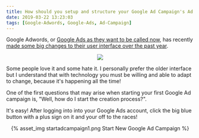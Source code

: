```yaml
---
title: How should you setup and structure your Google Ad Campaign's Ad Groups? Example provided.
date: 2019-03-22 13:23:03
tags: [Google-Adwords, Google-Ads, Ad-Campaign]
---
```


Google Adwords, or [Google Ads as they want to be called now](https://support.google.com/google-ads/answer/9028765?hl=en), has recently [made some big changes to their user interface over the past year](https://support.google.com/google-ads/answer/6383306?hl=en). 

<center><img src="/2019/05/19/google-ad-campaign-bidding-strategy/biddingstrategy.png"/></center>

Some people love it and some hate it. I personally prefer the older interface but I understand that with technology you must be willing and able to adapt to change, because it's happening all the time!

One of the first questions that may arise when starting your first Google Ad campaign is, "Well, how do I start the creation process?".

It's easy! After logging into into your Google Ads account, click the big blue button with a plus sign on it and your off to the races!

<center>{% asset_img startadcampaign1.png Start New Google Ad Campaign %}</center>

